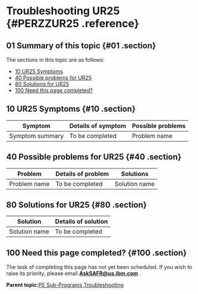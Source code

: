 # Troubleshooting UR25 {#PERZZUR25 .reference}

## 01 Summary of this topic {#01 .section}

The sections in this topic are as follows:

-   [10 UR25 Symptoms](PERZZUR25.md#10)
-   [40 Possible problems for UR25](PERZZUR25.md#40)
-   [80 Solutions for UR25](PERZZUR25.md#80)
-   [100 Need this page completed?](PERZZUR25.md#100)

## 10 UR25 Symptoms {#10 .section}

|Symptom|Details of symptom|Possible problems|
|-------|------------------|-----------------|
|Symptom summary|To be completed|Problem name|

## 40 Possible problems for UR25 {#40 .section}

|Problem|Details of problem|Solutions|
|-------|------------------|---------|
|Problem name|To be completed|Solution name|

## 80 Solutions for UR25 {#80 .section}

|Solution|Details of solution|
|--------|-------------------|
|Solution name|To be completed|

## 100 Need this page completed? {#100 .section}

The task of completing this page has not yet been scheduled. If you wish to raise its priority, please email **AskSAFR@us.ibm.com** .

**Parent topic:**[PE Sub-Programs Troubleshooting](../html/AAR940PMSubPTr.md)

